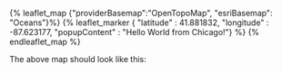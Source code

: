 {% leaflet_map {"providerBasemap":"OpenTopoMap",
                "esriBasemap": "Oceans"}%}
    {% leaflet_marker { "latitude" : 41.881832,
                       "longitude" : -87.623177,
                       "popupContent" : "Hello World from Chicago!"} %}
{% endleaflet_map %}

The above map should look like this:

